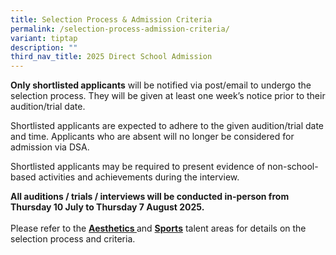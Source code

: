 ```yaml
---
title: Selection Process & Admission Criteria
permalink: /selection-process-admission-criteria/
variant: tiptap
description: ""
third_nav_title: 2025 Direct School Admission
---
```

<p><strong>Only shortlisted applicants</strong> will be notified via post/email
to undergo the selection process. They will be given at least one week’s
notice prior to their audition/trial date.&nbsp;</p>
<p></p>
<p>Shortlisted applicants are expected to adhere to the given audition/trial
date and time. Applicants who are absent will no longer be considered for
admission via DSA.&nbsp;&nbsp;</p>
<p></p>
<p>Shortlisted applicants may be required to present evidence of non-school-based
activities and achievements during the interview.</p>
<p></p>
<p><strong>All auditions / trials /&nbsp;interviews will be conducted in-person from Thursday 10 July to Thursday 7 August 2025.</strong>
<br>
<br>Please refer to the <strong><a href="/files/2025_Direct_School_Admission_Exercise__Aesthetics__Updated_Ver.pdf" rel="noopener noreferrer nofollow" target="_blank">Aesthetics  </a></strong>and&nbsp;<strong><a href="/files/2025_Direct_School_Admission_Exercise__Sports_Updated.pdf" rel="noopener noreferrer nofollow" target="_blank">Sports</a></strong> talent
areas for details on the selection process and criteria.</p>